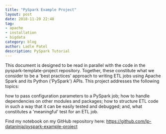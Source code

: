 ```yaml
---
title: "PySpark Example Project"
layout: post
date: 2018-11-20 22:48
tag:
- apache
- installation
- bigdata
category: blog
author: Ladle Patel
description: PySpark Tutorial
---
```


This document is designed to be read in parallel with the code in the pyspark-template-project repository. Together, these constitute what we consider to be a 'best practices' approach to writing ETL jobs using Apache Spark and its Python ('PySpark') APIs. This project addresses the following topics:

how to pass configuration parameters to a PySpark job;
how to handle dependencies on other modules and packages;
how to structure ETL code in such a way that it can be easily tested and debugged; and,
what constitutes a 'meaningful' test for an ETL job.

Find my notebook on my GitHub repository here: <https://github.com/lp-dataninja/pyspark-example-project>
